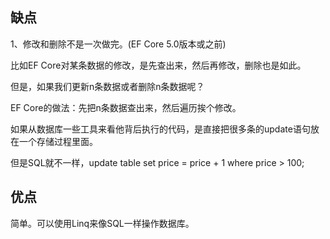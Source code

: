 ## 缺点

1、修改和删除不是一次做完。(EF Core 5.0版本或之前)

比如EF Core对某条数据的修改，是先查出来，然后再修改，删除也是如此。

但是，如果我们更新n条数据或者删除n条数据呢？

EF Core的做法：先把n条数据查出来，然后遍历挨个修改。

如果从数据库一些工具来看他背后执行的代码，是直接把很多条的update语句放在一个存储过程里面。

但是SQL就不一样，update table set price = price + 1 where price > 100;

## 优点

简单。可以使用Linq来像SQL一样操作数据库。